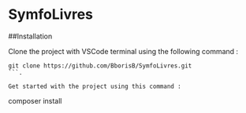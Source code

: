 # SymfoLivres

##Installation

Clone the project with VSCode terminal using the following command :  
```
git clone https://github.com/BborisB/SymfoLivres.git
```.  

Get started with the project using this command :  
```
composer install
```.
